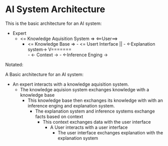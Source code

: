 # AI System Architecture

This is the basic architecture for an AI system: 

- Expert 
  - <= Knowledge Aquisition System =>         <==User==>
    - <= Knowledge Base =>              - <= Usert Interface || 
                - <-Explanation system->               V=======    
                                        - <- Context ->
                - <-Inference Enging ->


Notated: 

A Basic architecture for an AI system: 

- An expert interacts with a knowledge aquisition system.
  - The knowledge aquision system exchanges knowledge with a knowledge base 
    - This knowledge base then exchanges its knowledge with with an inference enging and explanation system.
      - The explanation system and inference systems exchange facts based on context 
        - This context exchanges data with the user interface 
          - A User interacts with a user interface
            - The user interface exchanges explanation with the explanation system

